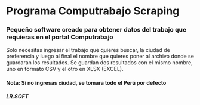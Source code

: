 # Programa Computrabajo Scraping
### Pequeño software creado para obtener datos del trabajo que requieras en el portal Computrabajo
Solo necesitas ingresar el trabajo que quieres buscar, la ciudad de preferencia y luego al final el nombre que quieres poner al archivo donde se guardaran los resultados.
Se guardan dos resultados con el mismo nombre, uno en formato CSV y el otro en XLSX (EXCEL).
#### Nota: Si no ingresas ciudad, se tomara todo el Perú por defecto
##### LR.SOFT
